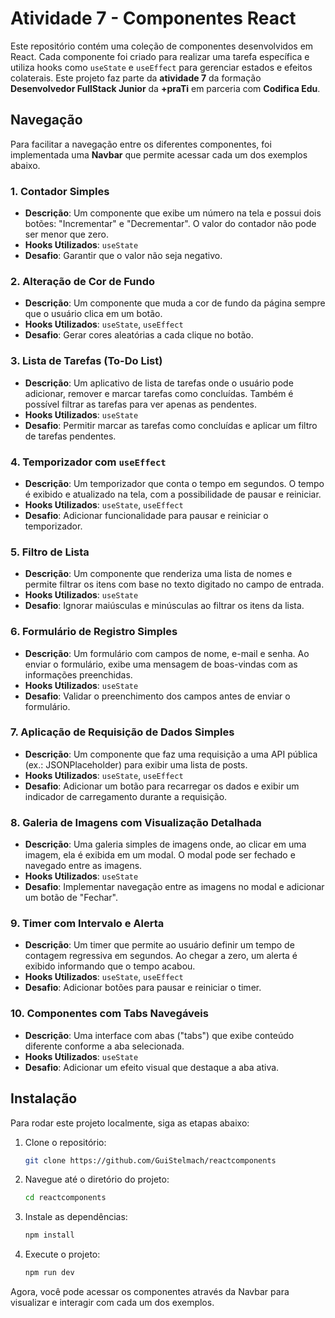 # Atividade 7 - Componentes React

Este repositório contém uma coleção de componentes desenvolvidos em React. Cada componente foi criado para realizar uma tarefa específica e utiliza hooks como `useState` e `useEffect` para gerenciar estados e efeitos colaterais. Este projeto faz parte da **atividade 7** da formação **Desenvolvedor FullStack Junior** da **+praTi** em parceria com **Codifica Edu**.

## Navegação

Para facilitar a navegação entre os diferentes componentes, foi implementada uma **Navbar** que permite acessar cada um dos exemplos abaixo.

### 1. Contador Simples
- **Descrição**: Um componente que exibe um número na tela e possui dois botões: "Incrementar" e "Decrementar". O valor do contador não pode ser menor que zero.
- **Hooks Utilizados**: `useState`
- **Desafio**: Garantir que o valor não seja negativo.

### 2. Alteração de Cor de Fundo
- **Descrição**: Um componente que muda a cor de fundo da página sempre que o usuário clica em um botão. 
- **Hooks Utilizados**: `useState`, `useEffect`
- **Desafio**: Gerar cores aleatórias a cada clique no botão.

### 3. Lista de Tarefas (To-Do List)
- **Descrição**: Um aplicativo de lista de tarefas onde o usuário pode adicionar, remover e marcar tarefas como concluídas. Também é possível filtrar as tarefas para ver apenas as pendentes.
- **Hooks Utilizados**: `useState`
- **Desafio**: Permitir marcar as tarefas como concluídas e aplicar um filtro de tarefas pendentes.

### 4. Temporizador com `useEffect`
- **Descrição**: Um temporizador que conta o tempo em segundos. O tempo é exibido e atualizado na tela, com a possibilidade de pausar e reiniciar.
- **Hooks Utilizados**: `useState`, `useEffect`
- **Desafio**: Adicionar funcionalidade para pausar e reiniciar o temporizador.

### 5. Filtro de Lista
- **Descrição**: Um componente que renderiza uma lista de nomes e permite filtrar os itens com base no texto digitado no campo de entrada.
- **Hooks Utilizados**: `useState`
- **Desafio**: Ignorar maiúsculas e minúsculas ao filtrar os itens da lista.

### 6. Formulário de Registro Simples
- **Descrição**: Um formulário com campos de nome, e-mail e senha. Ao enviar o formulário, exibe uma mensagem de boas-vindas com as informações preenchidas.
- **Hooks Utilizados**: `useState`
- **Desafio**: Validar o preenchimento dos campos antes de enviar o formulário.

### 7. Aplicação de Requisição de Dados Simples
- **Descrição**: Um componente que faz uma requisição a uma API pública (ex.: JSONPlaceholder) para exibir uma lista de posts.
- **Hooks Utilizados**: `useState`, `useEffect`
- **Desafio**: Adicionar um botão para recarregar os dados e exibir um indicador de carregamento durante a requisição.

### 8. Galeria de Imagens com Visualização Detalhada
- **Descrição**: Uma galeria simples de imagens onde, ao clicar em uma imagem, ela é exibida em um modal. O modal pode ser fechado e navegado entre as imagens.
- **Hooks Utilizados**: `useState`
- **Desafio**: Implementar navegação entre as imagens no modal e adicionar um botão de "Fechar".

### 9. Timer com Intervalo e Alerta
- **Descrição**: Um timer que permite ao usuário definir um tempo de contagem regressiva em segundos. Ao chegar a zero, um alerta é exibido informando que o tempo acabou.
- **Hooks Utilizados**: `useState`, `useEffect`
- **Desafio**: Adicionar botões para pausar e reiniciar o timer.

### 10. Componentes com Tabs Navegáveis
- **Descrição**: Uma interface com abas ("tabs") que exibe conteúdo diferente conforme a aba selecionada.
- **Hooks Utilizados**: `useState`
- **Desafio**: Adicionar um efeito visual que destaque a aba ativa.

## Instalação

Para rodar este projeto localmente, siga as etapas abaixo:

1. Clone o repositório:
   ```bash
   git clone https://github.com/GuiStelmach/reactcomponents
   
2. Navegue até o diretório do projeto:
   ```bash
   cd reactcomponents

3. Instale as dependências:
   ```bash
   npm install

4. Execute o projeto:
   ```bash
   npm run dev

Agora, você pode acessar os componentes através da Navbar para visualizar e interagir com cada um dos exemplos.


